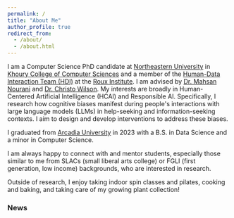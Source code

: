 ```yaml
---
permalink: /
title: "About Me"
author_profile: true
redirect_from: 
  - /about/
  - /about.html
---
```


I am a Computer Science PhD candidate at [Northeastern University](https://www.northeastern.edu/) in [Khoury College of Computer Sciences](https://www.khoury.northeastern.edu/) and a member of the [Human-Data Interaction Team (HDI)](https://humandatainteraction.sites.northeastern.edu/) at the [Roux Institute](https://roux.northeastern.edu/). I am advised by [Dr. Mahsan Nourani](https://mahsan.page/#/About%20Me) and [Dr. Christo Wilson](https://cbw.sh/). My interests are broadly in Human-Centered Artificial Intelligence (HCAI) and Responsible AI. Specifically, I research how cognitive biases manifest during people's interactions with large language models (LLMs) in help-seeking and information-seeking contexts. I aim to design and develop interventions to address these biases.

I graduated from [Arcadia University](https://www.arcadia.edu/) in 2023 with a B.S. in Data Science and a minor in Computer Science. 

I am always happy to connect with and mentor students, especially those similar to me from SLACs (small liberal arts college) or FGLI (first generation, low income) backgrounds, who are interested in research.

Outside of research, I enjoy taking indoor spin classes and pilates, cooking and baking, and taking care of my growing plant collection!

### News

